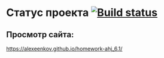 # Статус проекта [![Build status](https://ci.appveyor.com/api/projects/status/odbn42f6ic71swqh?svg=true)](https://ci.appveyor.com/project/Alexeenkov/homework-ahj-5-1)

## Просмотр сайта:
https://alexeenkov.github.io/homework-ahj_6.1/